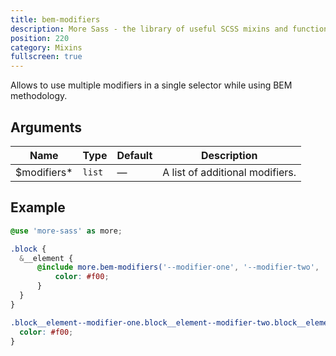 ```yaml
---
title: bem-modifiers
description: More Sass - the library of useful SCSS mixins and functions.
position: 220
category: Mixins
fullscreen: true
---
```


Allows to use multiple modifiers in a single selector while using BEM methodology.

## Arguments

| Name                                          | Type   | Default | Description                     |
|-----------------------------------------------|--------|---------|---------------------------------|
| $modifiers<span class="text-red-600">*</span> | `list` | —       | A list of additional modifiers. |

## Example

<code-group>
  
  <code-block label="SCSS" active>

  ```scss
  @use 'more-sass' as more;
  
  .block {
  	&__element {
  		@include more.bem-modifiers('--modifier-one', '--modifier-two', '--modifier-three') {
  			color: #f00;
  		}
  	}
  }
  ```

  </code-block>

  <code-block label="Output">

  ```css
  .block__element--modifier-one.block__element--modifier-two.block__element--modifier-three {
  	color: #f00;
  }
  ```

  </code-block>
  
</code-group>
